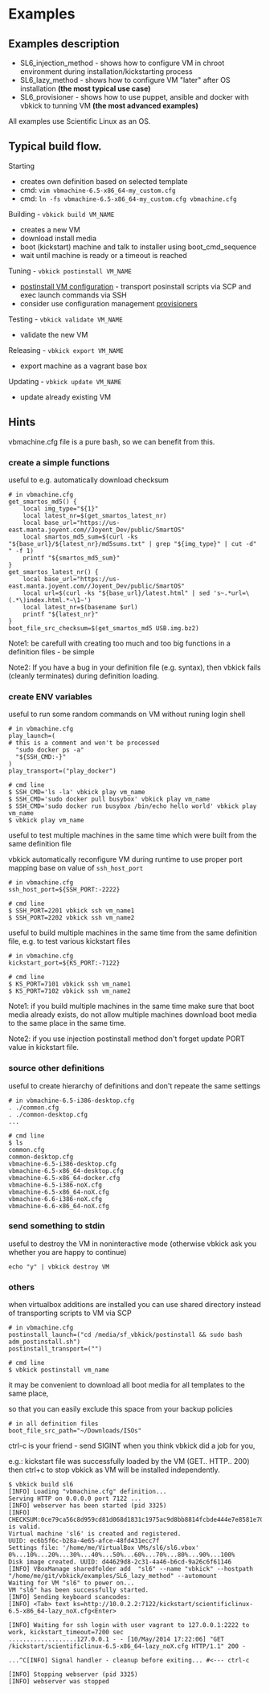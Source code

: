 # Examples

## Examples description

- SL6_injection_method - shows how to configure VM in chroot environment during installation/kickstarting process
- SL6_lazy_method - shows how to configure VM "later" after OS installation **(the most typical use case)**
- SL6_provisioner - shows how to use puppet, ansible and docker with vbkick to tunning VM **(the most advanced examples)**

All examples use Scientific Linux as an OS.

## Typical build flow.

Starting
 - creates own definition based on selected template
 - cmd: `vim vbmachine-6.5-x86_64-my_custom.cfg`
 - cmd: `ln -fs vbmachine-6.5-x86_64-my_custom.cfg vbmachine.cfg`

Building - `vbkick build VM_NAME`
 - creates a new VM
 - download install media
 - boot (kickstart) machine and talk to installer using boot_cmd_sequence
 - wait until machine is ready or a timeout is reached

Tuning - `vbkick postinstall VM_NAME`
 - [postinstall VM configuration](../docs/POSTINSTALL.md) - transport posinstall scripts via SCP and exec launch commands via SSH
 - consider use configuration management [provisioners](../docs/PROVISIONERS.md)

Testing - `vbkick validate VM_NAME`
 - validate the new VM

Releasing - `vbkick export VM_NAME`
 - export machine as a vagrant base box

Updating - `vbkick update VM_NAME`
 - update already existing VM


## Hints

vbmachine.cfg file is a pure bash, so we can benefit from this.

### create a simple functions

useful to e.g. automatically download checksum
```
# in vbmachine.cfg
get_smartos_md5() {
    local img_type="${1}"
    local latest_nr=$(get_smartos_latest_nr)
    local base_url="https://us-east.manta.joyent.com//Joyent_Dev/public/SmartOS"
    local smartos_md5_sum=$(curl -ks "${base_url}/${latest_nr}/md5sums.txt" | grep "${img_type}" | cut -d" " -f 1)
    printf "${smartos_md5_sum}"
}
get_smartos_latest_nr() {
    local base_url="https://us-east.manta.joyent.com//Joyent_Dev/public/SmartOS"
    local url=$(curl -ks "${base_url}/latest.html" | sed 's~.*url=\(.*\)index.html.*~\1~')
    local latest_nr=$(basename $url)
    printf "${latest_nr}"
}
boot_file_src_checksum=$(get_smartos_md5 USB.img.bz2)
```

Note1: be carefull with creating too much and too big functions in a definition files - be simple

Note2: If you have a bug in your definition file (e.g. syntax),
then vbkick fails (cleanly terminates) during definition loading.

### create ENV variables

useful to run some random commands on VM without runing login shell
```
# in vbmachine.cfg
play_launch=(
# this is a comment and won't be processed
  "sudo docker ps -a"
  "${SSH_CMD:-}"
)
play_transport=("play_docker")

# cmd line
$ SSH_CMD='ls -la' vbkick play vm_name
$ SSH_CMD='sudo docker pull busybox' vbkick play vm_name
$ SSH_CMD='sudo docker run busybox /bin/echo hello world' vbkick play vm_name
$ vbkick play vm_name
```

useful to test multiple machines in the same time which were built from the same definition file

vbkick automatically reconfigure VM during runtime to use proper port mapping base on value of `ssh_host_port`
```
# in vbmachine.cfg
ssh_host_port=${SSH_PORT:-2222}

# cmd line
$ SSH_PORT=2201 vbkick ssh vm_name1
$ SSH_PORT=2202 vbkick ssh vm_name2
```

useful to build multiple machines in the same time from the same definition file, e.g. to test various kickstart files
```
# in vbmachine.cfg
kickstart_port=${KS_PORT:-7122}

# cmd line
$ KS_PORT=7101 vbkick ssh vm_name1
$ KS_PORT=7102 vbkick ssh vm_name2
```

Note1: if you build multiple machines in the same time make sure that boot media already exists, do not allow multiple machines download boot media to the same place in the same time.

Note2: if you use injection postinstall method don't forget update PORT value in kickstart file.

### source other definitions

useful to create hierarchy of definitions and don't repeate the same settings
```
# in vbmachine-6.5-i386-desktop.cfg
. ./common.cfg
. ./common-desktop.cfg
...

# cmd line
$ ls
common.cfg
common-desktop.cfg
vbmachine-6.5-i386-desktop.cfg
vbmachine-6.5-x86_64-desktop.cfg
vbmachine-6.5-x86_64-docker.cfg
vbmachine-6.5-i386-noX.cfg
vbmachine-6.5-x86_64-noX.cfg
vbmachine-6.6-i386-noX.cfg
vbmachine-6.6-x86_64-noX.cfg
```

### send something to stdin
useful to destroy the VM in noninteractive mode (otherwise vbkick ask you whether you are happy to continue)
```
echo "y" | vbkick destroy VM
```

### others

when virtualbox additions are installed you can use shared directory instead of transporting scripts to VM via SCP
```
# in vbmachine.cfg
postinstall_launch=("cd /media/sf_vbkick/postinstall && sudo bash adm_postinstall.sh")
postinstall_transport=("")

# cmd line
$ vbkick postinstall vm_name
```

it may be convenient to download all boot media for all templates to the same place,

so that you can easily exclude this space from your backup policies
```
# in all definition files
boot_file_src_path="~/Downloads/ISOs"
```

ctrl-c is your friend - send SIGINT when you think vbkick did a job for you,

e.g.: kickstart file was successfully loaded by the VM (GET.. HTTP.. 200) then ctrl+c to stop vbkick as VM will be installed independently.
```
$ vbkick build sl6
[INFO] Loading "vbmachine.cfg" definition...
Serving HTTP on 0.0.0.0 port 7122 ...
[INFO] webserver has been started (pid 3325)
[INFO] CHECKSUM:0ce79ca56c8d959cd81d068d1831c1975ac9d8bb8814fcbde444e7e8581e7029 is valid.
Virtual machine 'sl6' is created and registered.
UUID: ec6b5f6c-b28a-4e65-afce-48fd431ecc7f
Settings file: '/home/me/VirtualBox VMs/sl6/sl6.vbox'
0%...10%...20%...30%...40%...50%...60%...70%...80%...90%...100%
Disk image created. UUID: d44629d8-2c31-4a46-b6cd-9a26c6f61146
[INFO] VBoxManage sharedfolder add  "sl6" --name "vbkick" --hostpath "/home/me/git/vbkick/examples/SL6_lazy_method" --automount
Waiting for VM "sl6" to power on...
VM "sl6" has been successfully started.
[INFO] Sending keyboard scancodes:
[INFO] <Tab> text ks=http://10.0.2.2:7122/kickstart/scientificlinux-6.5-x86_64-lazy_noX.cfg<Enter>

[INFO] Waiting for ssh login with user vagrant to 127.0.0.1:2222 to work, kickstart_timeout=7200 sec
...................127.0.0.1 - - [10/May/2014 17:22:06] "GET /kickstart/scientificlinux-6.5-x86_64-lazy_noX.cfg HTTP/1.1" 200 -

...^C[INFO] Signal handler - cleanup before exiting... #<--- ctrl-c

[INFO] Stopping webserver (pid 3325)
[INFO] webserver was stopped
```
